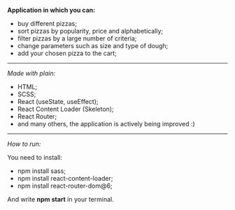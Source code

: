 **Application in which you can:**

- buy different pizzas;
- sort pizzas by popularity, price and alphabetically;
- filter pizzas by a large number of criteria;
- change parameters such as size and type of dough;
- add your chosen pizza to the cart;

---

_Made with plain:_

- HTML;
- SCSS;
- React (useState, useEffect);
- React Content Loader (Skeleton);
- React Router;
- and many others, the application is actively being improved :)

---

_How to run:_

You need to install:

- npm install sass;
- npm install react-content-loader;
- npm install react-router-dom@6;

And write **npm start** in your terminal.
